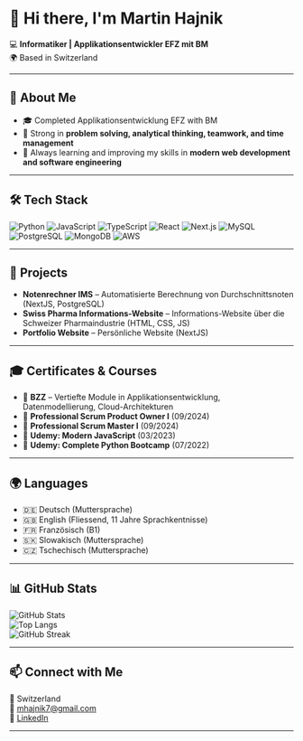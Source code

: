 # 👋 Hi there, I'm Martin Hajnik  

💻 **Informatiker | Applikationsentwickler EFZ mit BM**  
🌍 Based in Switzerland  

---

## 🚀 About Me  
- 🎓 Completed Applikationsentwicklung EFZ with BM  
- 🔧 Strong in **problem solving, analytical thinking, teamwork, and time management**  
- 🌱 Always learning and improving my skills in **modern web development and software engineering**  

---

## 🛠 Tech Stack  

![Python](https://img.shields.io/badge/Python-3776AB?style=for-the-badge&logo=python&logoColor=white)
![JavaScript](https://img.shields.io/badge/JavaScript-323330?style=for-the-badge&logo=javascript&logoColor=F7DF1E)
![TypeScript](https://img.shields.io/badge/TypeScript-007ACC?style=for-the-badge&logo=typescript&logoColor=white)
![React](https://img.shields.io/badge/React-20232A?style=for-the-badge&logo=react&logoColor=61DAFB)
![Next.js](https://img.shields.io/badge/Next.js-000000?style=for-the-badge&logo=nextdotjs&logoColor=white)
![MySQL](https://img.shields.io/badge/MySQL-4479A1?style=for-the-badge&logo=mysql&logoColor=white)
![PostgreSQL](https://img.shields.io/badge/PostgreSQL-316192?style=for-the-badge&logo=postgresql&logoColor=white)
![MongoDB](https://img.shields.io/badge/MongoDB-4EA94B?style=for-the-badge&logo=mongodb&logoColor=white)
![AWS](https://img.shields.io/badge/AWS-232F3E?style=for-the-badge&logo=amazonaws&logoColor=white)

---

## 📂 Projects  

- **Notenrechner IMS** – Automatisierte Berechnung von Durchschnittsnoten (NextJS, PostgreSQL)  
- **Swiss Pharma Informations-Website** – Informations-Website über die Schweizer Pharmaindustrie (HTML, CSS, JS)  
- **Portfolio Website** – Persönliche Website (NextJS)  

---

## 🎓 Certificates & Courses  

- 📌 **BZZ** – Vertiefte Module in Applikationsentwicklung, Datenmodellierung, Cloud-Architekturen  
- 📌 **Professional Scrum Product Owner I** (09/2024)  
- 📌 **Professional Scrum Master I** (09/2024)  
- 📌 **Udemy: Modern JavaScript** (03/2023)  
- 📌 **Udemy: Complete Python Bootcamp** (07/2022)  

---

## 🌍 Languages  

- 🇩🇪 Deutsch (Muttersprache)  
- 🇬🇧 English (Fliessend, 11 Jahre Sprachkentnisse)  
- 🇫🇷 Französisch (B1)  
- 🇸🇰 Slowakisch (Muttersprache)  
- 🇨🇿 Tschechisch (Muttersprache)  

---

## 📊 GitHub Stats  

![GitHub Stats](https://github-readme-stats.vercel.app/api?username=IM23a-hajnikm&show_icons=true&theme=radical)  
![Top Langs](https://github-readme-stats.vercel.app/api/top-langs/?username=IM23a-hajnikm&layout=compact&theme=radical)  
![GitHub Streak](https://streak-stats.demolab.com?user=IM23a-hajnikm&theme=radical)  

---

## 📫 Connect with Me  

📍 Switzerland  
📧 [mhajnik7@gmail.com](mailto:mhajnik77@gmail.com)  
🔗 [LinkedIn](https://linkedin.com/in/martin-hajnik)  

---
